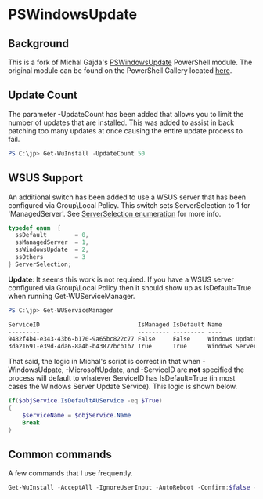 ﻿# PSWindowsUpdate

## Background
This is a fork of Michal Gajda's [PSWindowsUpdate](https://www.powershellgallery.com/packages/PSWindowsUpdate) PowerShell module. The original module can be found on the PowerShell Gallery located [here](https://www.powershellgallery.com/packages/PSWindowsUpdate).

## Update Count
The parameter -UpdateCount has been added that allows you to limit the number of updates that are installed. This was added to assist in back patching too many updates at once causing the entire update process to fail.

```powershell
PS C:\jp> Get-WuInstall -UpdateCount 50
```

## WSUS Support
An additional switch has been added to use a WSUS server that has been configured via Group\Local Policy. This switch sets ServerSelection to 1 for 'ManagedServer'. See [ServerSelection enumeration](https://msdn.microsoft.com/en-us/library/windows/desktop/aa387280(v=vs.85).aspx) for more info. 

```c
typedef enum  { 
  ssDefault        = 0,
  ssManagedServer  = 1,
  ssWindowsUpdate  = 2,
  ssOthers         = 3
} ServerSelection;
```

**Update**: It seems this work is not required. If you have a WSUS server configured via Group\Local Policy then it should show up as IsDefault=True when running Get-WUServiceManager.

```powershell
PS C:\jp> Get-WUServiceManager

ServiceID                            IsManaged IsDefault Name
---------                            --------- --------- ----
9482f4b4-e343-43b6-b170-9a65bc822c77 False     False     Windows Update
3da21691-e39d-4da6-8a4b-b43877bcb1b7 True      True      Windows Server Update Service
```

That said, the logic in Michal's script is correct in that when -WindowsUdpate, -MicrosoftUpdate, and -ServiceID are **not** specified the process will default to whatever ServiceID has IsDefault=True (in most cases the Windows Server Update Service). This logic is shown below.

```powershell
If($objService.IsDefaultAUService -eq $True)
{
    $serviceName = $objService.Name
    Break
}
```

## Common commands
A few commands that I use frequently.
```powershell
Get-WuInstall -AcceptAll -IgnoreUserInput -AutoReboot -Confirm:$false -nottitle 'preview' -updatecount 80
```